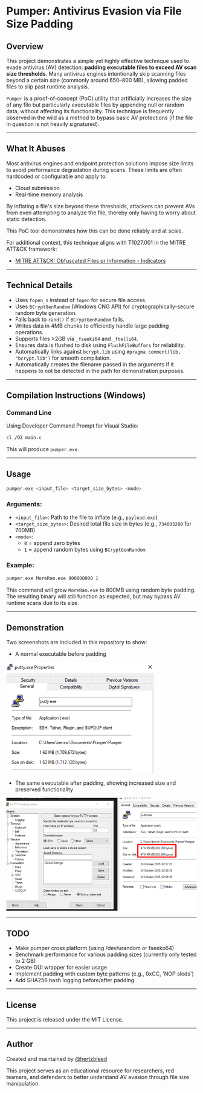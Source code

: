# Pumper: Antivirus Evasion via File Size Padding

## Overview

This project demonstrates a simple yet highly effective technique used to evade antivirus (AV) detection: **padding executable files to exceed AV scan size thresholds**. Many antivirus engines intentionally skip scanning files beyond a certain size (commonly around 650–800 MB), allowing padded files to slip past runtime analysis.

`Pumper` is a proof-of-concept (PoC) utility that artificially increases the size of any file but particularly executable files by appending null or random data, without affecting its functionality. This technique is frequently observed in the wild as a method to bypass basic AV protections (if the file in question is not heavily signatured).

---

## What It Abuses

Most antivirus engines and endpoint protection solutions impose size limits to avoid performance degradation during scans. These limits are often hardcoded or configurable and apply to:
- Cloud submission
- Real-time memory analysis

By inflating a file's size beyond these thresholds, attackers can prevent AVs from even attempting to analyze the file, thereby only having to worry about static detection.

This PoC tool demonstrates how this can be done reliably and at scale.

For additional context, this technique aligns with T1027.001 in the MITRE ATT&CK framework:
- [MITRE ATT&CK: Obfuscated Files or Information - Indicators](https://attack.mitre.org/techniques/T1027/001/)

---

## Technical Details

- Uses `fopen_s` instead of `fopen` for secure file access.
- Uses `BCryptGenRandom` (Windows CNG API) for cryptographically-secure random byte generation.
- Falls back to `rand()` if `BCryptGenRandom` fails.
- Writes data in 4MB chunks to efficiently handle large padding operations.
- Supports files >2GB via `_fseeki64` and `_ftelli64`.
- Ensures data is flushed to disk using `FlushFileBuffers` for reliability.
- Automatically links against `bcrypt.lib` using `#pragma comment(lib, "bcrypt.lib")` for smooth compilation.
- Automatically creates the filename passed in the arguments if it happens to not be detected in the path for demonstration purposes.

---

## Compilation Instructions (Windows)

### Command Line

Using Developer Command Prompt for Visual Studio:

```bash
cl /O2 main.c
```

This will produce `pumper.exe`.

---

## Usage

```bash
pumper.exe <input_file> <target_size_bytes> <mode>
```

### Arguments:
- `<input_file>`: Path to the file to inflate (e.g., `payload.exe`)
- `<target_size_bytes>`: Desired total file size in bytes (e.g., `734003200` for 700MB)
- `<mode>`:
  - `0` = append zero bytes
  - `1` = append random bytes using `BCryptGenRandom`

### Example:

```bash
pumper.exe MoreRam.exe 800000000 1
```

This command will grow `MoreRam.exe` to 800MB using random byte padding. The resulting binary will still function as expected, but may bypass AV runtime scans due to its size.

---

## Demonstration

Two screenshots are included in this repository to show:
- A normal executable before padding
  
![](images/1.png)
  
- The same executable after padding, showing increased size and preserved functionality

![](images/2.png)  

---

## TODO

- Make pumper cross platform (using /dev/urandom or fseeko64)
- Benchmark performance for various padding sizes (currently only tested to 2 GB)
- Create GUI wrapper for easier usage
- Implement padding with custom byte patterns (e.g., 0xCC, 'NOP sleds')
- Add SHA256 hash logging before/after padding

---

## License

This project is released under the MIT License.

---

## Author

Created and maintained by [@hertzbleed](https://github.com/hertzbleed)

This project serves as an educational resource for researchers, red teamers, and defenders to better understand AV evasion through file size manipulation.

